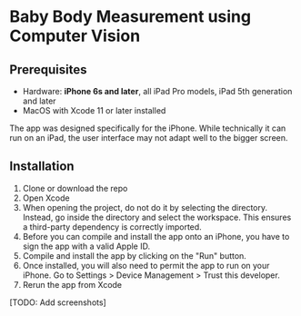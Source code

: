 # Baby Body Measurement using Computer Vision

## Prerequisites

- Hardware: **iPhone 6s and later**, all iPad Pro models, iPad 5th generation and later
- MacOS with Xcode 11 or later installed

The app was designed specifically for the iPhone.
While technically it can run on an iPad, the user interface may not adapt well to the bigger screen.

## Installation

1. Clone or download the repo
2. Open Xcode
3. When opening the project, do not do it by selecting the directory.
Instead, go inside the directory and select the workspace.
This ensures a third-party dependency is correctly imported.
4. Before you can compile and install the app onto an iPhone, you have to sign the app with a valid Apple ID.
5. Compile and install the app by clicking on the "Run" button.
6. Once installed, you will also need to permit the app to run on your iPhone.
Go to Settings > Device Management > Trust this developer.
7. Rerun the app from Xcode

[TODO: Add screenshots]
